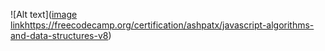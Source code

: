 ![Alt text]([image link](https://freecodecamp.org/certification/ashpatx/javascript-algorithms-and-data-structures-v8)https://freecodecamp.org/certification/ashpatx/javascript-algorithms-and-data-structures-v8)
